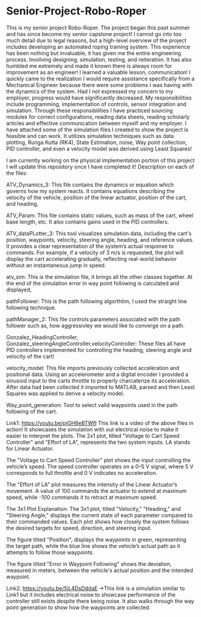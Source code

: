 # Senior-Project-Robo-Roper
This is my senior project Robo-Roper. The project began this past summer and has since become my senior capstone project! I cannot go into too much detail due to legal reasons, but a high-level overview of the project includes developing an automated roping training system. This experience has been nothing but invaluable, it has given me the entire engineering process. Involving designing, simulation, testing, and reiteration. It has also humbled me extremely and made it known there is always room for improvement as an engineer! I learned a valuable lesson, communication! I quickly came to the realization I would require assistance specifically from a Mechanical Engineer because there were some problems I was having with the dynamics of the system. Had I not expressed my concern to my employer, progress would have significantly decreased. My responsibilities include programming, implementation of controls, sensor integration and simulation. Through these responsibilities I have practiced sourcing modules for correct configurations, reading data sheets, reading scholarly articles and effective communication between myself and my employer. I have attached some of the simulation files I created to show the project is feasible and can work. It utilizes simulation techniques such as data plotting, Runga Kutta (RK4), State Estimation, noise, Way point collection, PID controller, and even a velocity model was derived using Least Squares!

I am currently working on the physical implementation portion of this project I will update this repository once I have completed it!
Description on each of the files:

ATV_Dynamics_3:
This file contains the dynamics or equation which governs how my system reacts. It contains equations describing the velocity of the vehicle, position of the linear actuator, position of the cart, and heading. 

ATV_Param: 
This file contains static values, such as mass of the cart, wheel base length, etc. It also contains gains used in the PID controllers.

ATV_dataPLotter_3:
This tool visualizes simulation data, including the cart's position, waypoints, velocity, steering angle, heading, and reference values. It provides a clear representation of the system’s actual response to commands. For example, if a velocity of 3 m/s is requested, the plot will display the cart accelerating gradually, reflecting real-world behavior without an instantaneous jump in speed.

atv_sim:
This is the simulation file, it brings all the other classes together. At the end of the simulation error in way point following is calculated and displayed, 

pathFollower: 
This is the path following algorthtim, I used the straight line following technique. 

pathManager_2:
This file controls parameters associated with the path follower such as, how aggressivley we would like to converge on a path. 

Gonzalez_HeadingController, Gonzalez_steeringAngleController,velocityController:
These files all have PID controllers implemented for controlling the heading, steering angle and velocity of the cart!

velocity_model:
This file imports previously collected acceleration and positional data. Using an accelerometer and a digital encoder I provided a sinusoid input to the carts throttle to properly charcaterize its acceleration. After data had been collected it imported to MATLAB, parsed and then Least Squares was applied to derive a velocity model.

Way_point_generation:
Tool to select valid waypoints used in the path following of the cart. 

Link1: 
https://youtu.be/pjGH6eBTWfI
This link is a video of the above files in action! It showcases the simulation with out electrical noise to make it easier to interpret the plots.
The 2x1 plot, titled "Voltage to Cart Speed Controller" and "Effort of LA", represents the two system inputs. LA stands for Linear Actuator.

The "Voltage to Cart Speed Controller" plot shows the input controlling the vehicle’s speed. The speed controller operates on a 0–5 V signal, where 5 V corresponds to full throttle and 0 V indicates no acceleration.

The "Effort of LA" plot measures the intensity of the Linear Actuator’s movement. A value of 100 commands the actuator to extend at maximum speed, while -100 commands it to retract at maximum speed.

The 3x1 Plot Explanation:
The 3x1 plot, titled "Velocity," "Heading," and "Steering Angle," displays the current state of each parameter compared to their commanded values. Each plot shows how closely the system follows the desired targets for speed, direction, and steering input.

The figure titled "Position", displays the waypoints in green, representing the target path, while the blue line shows the vehicle’s actual path as it attempts to follow those waypoints.

The figure titled "Error in Waypoint Following" shows the deviation, measured in meters, between the vehicle's actual position and the intended waypoint. 

Link2:
https://youtu.be/5jL4DsDddaE
->This link is a simulation similar to Link1 but it includes electrical noise to showcase performance of the controller still exists despite there being noise. It also walks through the way point generation to show how the waypoints are collected.
